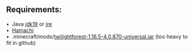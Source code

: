 ## Requirements:
•&nbsp;&nbsp;Java [jdk19](https://www.oracle.com/java/technologies/javase/jdk19-archive-downloads.html) or [jre](https://www.java.com/en/download/manual.jsp)<br/>
•&nbsp;&nbsp;[Hamachi](https://www.vpn.net/)<br/>
•&nbsp;&nbsp;.minecraft/mods/[twilightforest-1.16.5-4.0.870-universal.jar](https://www.curseforge.com/minecraft/mc-mods/the-twilight-forest/) (too heavy to fit in github)
